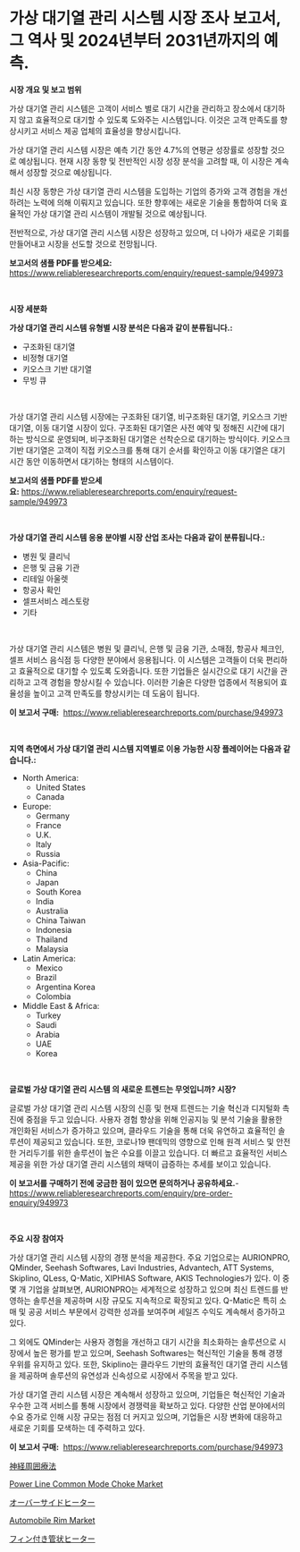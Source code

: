 <p><h1>가상 대기열 관리 시스템 시장 조사 보고서, 그 역사 및 2024년부터 2031년까지의 예측.</h1></p><p><strong>시장 개요 및 보고 범위</strong></p>
<p><p>가상 대기열 관리 시스템은 고객이 서비스 별로 대기 시간을 관리하고 장소에서 대기하지 않고 효율적으로 대기할 수 있도록 도와주는 시스템입니다. 이것은 고객 만족도를 향상시키고 서비스 제공 업체의 효율성을 향상시킵니다.</p><p>가상 대기열 관리 시스템 시장은 예측 기간 동안 4.7%의 연평균 성장률로 성장할 것으로 예상됩니다. 현재 시장 동향 및 전반적인 시장 성장 분석을 고려할 때, 이 시장은 계속해서 성장할 것으로 예상됩니다.</p><p>최신 시장 동향은 가상 대기열 관리 시스템을 도입하는 기업의 증가와 고객 경험을 개선하려는 노력에 의해 이뤄지고 있습니다. 또한 향후에는 새로운 기술을 통합하여 더욱 효율적인 가상 대기열 관리 시스템이 개발될 것으로 예상됩니다.</p><p>전반적으로, 가상 대기열 관리 시스템 시장은 성장하고 있으며, 더 나아가 새로운 기회를 만들어내고 시장을 선도할 것으로 전망됩니다.</p></p>
<p><strong>보고서의 샘플 PDF를 받으세요:</strong> <a href="https://www.reliableresearchreports.com/enquiry/request-sample/949973">https://www.reliableresearchreports.com/enquiry/request-sample/949973</a></p>
<p>&nbsp;</p>
<p><strong>시장 세분화</strong></p>
<p><strong>가상 대기열 관리 시스템 유형별 시장 분석은 다음과 같이 분류됩니다.:</strong></p>
<p><ul><li>구조화된 대기열</li><li>비정형 대기열</li><li>키오스크 기반 대기열</li><li>무빙 큐</li></ul></p>
<p>&nbsp;</p>
<p><p>가상 대기열 관리 시스템 시장에는 구조화된 대기열, 비구조화된 대기열, 키오스크 기반 대기열, 이동 대기열 시장이 있다. 구조화된 대기열은 사전 예약 및 정해진 시간에 대기하는 방식으로 운영되며, 비구조화된 대기열은 선착순으로 대기하는 방식이다. 키오스크 기반 대기열은 고객이 직접 키오스크를 통해 대기 순서를 확인하고 이동 대기열은 대기 시간 동안 이동하면서 대기하는 형태의 시스템이다.</p></p>
<p><strong>보고서의 샘플 PDF를 받으세요:</strong>&nbsp;<a href="https://www.reliableresearchreports.com/enquiry/request-sample/949973">https://www.reliableresearchreports.com/enquiry/request-sample/949973</a></p>
<p>&nbsp;</p>
<p><strong> 가상 대기열 관리 시스템 응용 분야별 시장 산업 조사는 다음과 같이 분류됩니다.:</strong></p>
<p><ul><li>병원 및 클리닉</li><li>은행 및 금융 기관</li><li>리테일 아울렛</li><li>항공사 확인</li><li>셀프서비스 레스토랑</li><li>기타</li></ul></p>
<p>&nbsp;</p>
<p><p>가상 대기열 관리 시스템은 병원 및 클리닉, 은행 및 금융 기관, 소매점, 항공사 체크인, 셀프 서비스 음식점 등 다양한 분야에서 응용됩니다. 이 시스템은 고객들이 더욱 편리하고 효율적으로 대기할 수 있도록 도와줍니다. 또한 기업들은 실시간으로 대기 시간을 관리하고 고객 경험을 향상시킬 수 있습니다. 이러한 기술은 다양한 업종에서 적용되어 효율성을 높이고 고객 만족도를 향상시키는 데 도움이 됩니다.</p></p>
<p><strong>이 보고서 구매:</strong>&nbsp; <a href="https://www.reliableresearchreports.com/purchase/949973">https://www.reliableresearchreports.com/purchase/949973</a></p>
<p>&nbsp;</p>
<p><strong>지역 측면에서 가상 대기열 관리 시스템 지역별로 이용 가능한 시장 플레이어는 다음과 같습니다.:</strong></p>
<p><ul>
    <li>
        North America:
        <ul>
            <li>United States</li>
            <li>Canada</li>
        </ul>
    </li>
    <li>
        Europe:
        <ul>
            <li>Germany</li>
            <li>France</li>
            <li>U.K.</li>
            <li>Italy</li>
            <li>Russia</li>
        </ul>
    </li>
    <li>
        Asia-Pacific:
        <ul>
            <li>China</li>
            <li>Japan</li>
            <li>South Korea</li>
            <li>India</li>
            <li>Australia</li>
            <li>China Taiwan</li>
            <li>Indonesia</li>
            <li>Thailand</li>
            <li>Malaysia</li>
        </ul>
    </li>
    <li>
        Latin America:
        <ul>
            <li>Mexico</li>
            <li>Brazil</li>
            <li>Argentina Korea</li>
            <li>Colombia</li>
        </ul>
    </li>
    <li>
        Middle East & Africa:
        <ul>
            <li>Turkey</li>
            <li>Saudi</li>
            <li>Arabia</li>
            <li>UAE</li>
            <li>Korea</li>
        </ul>
    </li>
    </ul></p>
<p>&nbsp;</p>
<p><strong>글로벌 가상 대기열 관리 시스템 의 새로운 트렌드는 무엇입니까? 시장?</strong></p>
<p><p>글로벌 가상 대기열 관리 시스템 시장의 신흥 및 현재 트렌드는 기술 혁신과 디지털화 촉진에 중점을 두고 있습니다. 사용자 경험 향상을 위해 인공지능 및 분석 기술을 활용한 개인화된 서비스가 증가하고 있으며, 클라우드 기술을 통해 더욱 유연하고 효율적인 솔루션이 제공되고 있습니다. 또한, 코로나19 팬데믹의 영향으로 인해 원격 서비스 및 안전한 거리두기를 위한 솔루션이 높은 수요를 이끌고 있습니다. 더 빠르고 효율적인 서비스 제공을 위한 가상 대기열 관리 시스템의 채택이 급증하는 추세를 보이고 있습니다.</p></p>
<p><strong>이 보고서를 구매하기 전에 궁금한 점이 있으면 문의하거나 공유하세요.</strong>- <a href="https://www.reliableresearchreports.com/enquiry/pre-order-enquiry/949973">https://www.reliableresearchreports.com/enquiry/pre-order-enquiry/949973</a></p>
<p>&nbsp;</p>
<p><strong>주요 시장 참여자</strong></p>
<p><p>가상 대기열 관리 시스템 시장의 경쟁 분석을 제공한다. 주요 기업으로는 AURIONPRO, QMinder, Seehash Softwares, Lavi Industries, Advantech, ATT Systems, Skiplino, QLess, Q-Matic, XIPHIAS Software, AKIS Technologies가 있다. 이 중 몇 개 기업을 살펴보면, AURIONPRO는 세계적으로 성장하고 있으며 최신 트렌드를 반영하는 솔루션을 제공하며 시장 규모도 지속적으로 확장되고 있다. Q-Matic은 특히 소매 및 공공 서비스 부문에서 강력한 성과를 보여주며 세일즈 수익도 계속해서 증가하고 있다. </p><p>그 외에도 QMinder는 사용자 경험을 개선하고 대기 시간을 최소화하는 솔루션으로 시장에서 높은 평가를 받고 있으며, Seehash Softwares는 혁신적인 기술을 통해 경쟁 우위를 유지하고 있다. 또한, Skiplino는 클라우드 기반의 효율적인 대기열 관리 시스템을 제공하며 솔루션의 유연성과 신속성으로 시장에서 주목을 받고 있다.</p><p>가상 대기열 관리 시스템 시장은 계속해서 성장하고 있으며, 기업들은 혁신적인 기술과 우수한 고객 서비스를 통해 시장에서 경쟁력을 확보하고 있다. 다양한 산업 분야에서의 수요 증가로 인해 시장 규모는 점점 더 커지고 있으며, 기업들은 시장 변화에 대응하고 새로운 기회를 모색하는 데 주력하고 있다.</p></p>
<p><strong>이 보고서 구매:</strong>&nbsp;&nbsp;<a href="https://www.reliableresearchreports.com/purchase/949973">https://www.reliableresearchreports.com/purchase/949973</a></p>
<p><p><a href="https://medium.com/@jacksonmith1931/%E3%83%9A%E3%83%AA%E3%83%8C%E3%83%BC%E3%83%A9%E3%83%AB%E3%82%BB%E3%83%A9%E3%83%94%E3%83%BC%E5%B8%82%E5%A0%B4-%E7%AB%B6%E4%BA%89%E5%88%86%E6%9E%90-%E5%B8%82%E5%A0%B4%E5%8B%95%E5%90%91-2031%E5%B9%B4%E3%81%BE%E3%81%A7%E3%81%AE%E4%BA%88%E6%B8%AC-cdd3cd14da58">神経周囲療法</a></p><p><a href="https://github.com/mbisetmhermsr/Market-Research-Report-List-1/blob/main/power-line-common-mode-choke-market.md">Power Line Common Mode Choke Market</a></p><p><a href="https://github.com/ycmtqqhvk3273/Market-Research-Report-List-1/blob/main/529657910646.md">オーバーサイドヒーター</a></p><p><a href="https://issuu.com/reportprime-2/docs/automobile-rim-market-size-2030.pptx">Automobile Rim Market</a></p><p><a href="https://github.com/mathieurico66/Market-Research-Report-List-1/blob/main/916688910647.md">フィン付き管状ヒーター</a></p></p>
